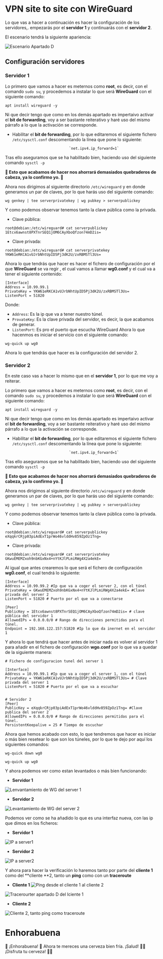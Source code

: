 # VPN site to site con WireGuard

Lo que vas a hacer a continuación es hacer la configuración de los servidores,. empezarás por el **servidor 1** y continuarás con el **servidor 2**.

El escenario tendrá la siguiente apariencia:

![Escenario Apartado D](escenario-apartado-D.png)

## Configuración servidores 

### Servidor 1

Lo primero que vamos a hacer es meternos como **root**, es decir, con el comando `sudo su`, y procedemos a instalar lo que será **WireGuard** con el siguiente comando:

`apt install wireguard -y`

Ni que decir tengo que como en los demás apartado es impertaivo activar el **bit de forwarding**, voy a ser bastante reiterativo y haré uso del mismo párrafo a lo que la activación se corresponde.

- Habilitar el **bit de forwarding**, por lo que editaremos el siguiente fichero `/etc/sysctl.conf` descomentando la línea que pone lo siguiente:

                                `net.ipv4.ip_forward=1`

Tras ello aseguramos que se ha habilitado bien, haciendo uso del siguiente comando `sysctl -p`

**🚨 Esto que acabamos de hacer nos ahorrará demasiados quebraderos de cabeza, ya lo confirmo yo. 🚨**

Ahora nos dirigimos al siguiente directorio `/etc/wireguard` y en donde generamos un par de claves, por lo que harás uso del siguiente comando:

``wg genkey | tee serverprivatekey | wg pubkey > serverpublickey``

Y como podemos observar tenemos tanto la clave pública como la privada.

- Clave pública:
```
root@debian:/etc/wireguard# cat serverpublickey 
1Etcx6awnst8PXTnrSEQ1jOM6CAyXboQfzon74mD2is=
```
- Clave privada:

```
root@debian:/etc/wireguard# cat serverprivatekey 
YKW61eRKCA1vUJrbNhtUpID5Pj3dK2U/zxRBMSTl3Us=

```

Ahora lo que tendrás que hacer es hacer el fichero de configuración por el que **WireGuard** se va regir , el cual vamos a llamar **wg0.conf** y el cual va a tener el siguiente contenido:

```
[Interface]
Address = 10.99.99.1
PrivateKey = YKW61eRKCA1vUJrbNhtUpID5Pj3dK2U/zxRBMSTl3Us=
ListenPort = 51820

```

Donde:

- `Address`: Es la ip que va a tener nuestro túnel.
- `ProvateKey`: Es la clave privada del servidor, es decir, la que acabamos de generar.
- `ListenPort`: Es pro el puerto que escucha WireGuard
Ahora lo que hacenmos es iniciar el servicio con el siguiente comando:

`wg-quick up wg0`

Ahora lo que tendrás que hacer es la configuración del servidor 2.

### Servidor 2

En este caso vas a hacer lo mismo que en el **servidor 1**, por lo que me voy a reiterar.

Lo primero que vamos a hacer es meternos como **root**, es decir, con el comando `sudo su`, y procedemos a instalar lo que será **WireGuard** con el siguiente comando:

`apt install wireguard -y`

Ni que decir tengo que como en los demás apartado es impertaivo activar el **bit de forwarding**, voy a ser bastante reiterativo y haré uso del mismo párrafo a lo que la activación se corresponde.

- Habilitar el **bit de forwarding**, por lo que editaremos el siguiente fichero `/etc/sysctl.conf` descomentando la línea que pone lo siguiente:

                                `net.ipv4.ip_forward=1`

Tras ello aseguramos que se ha habilitado bien, haciendo uso del siguiente comando `sysctl -p`

**🚨 Esto que acabamos de hacer nos ahorrará demasiados quebraderos de cabeza, ya lo confirmo yo. 🚨**

Ahora nos dirigimos al siguiente directorio `/etc/wireguard` y en donde generamos un par de claves, por lo que harás uso del siguiente comando:

``wg genkey | tee serverprivatekey | wg pubkey > serverpublickey``

Y como podemos observar tenemos tanto la clave pública como la privada.

- Clave pública:
```
root@debian:/etc/wireguard# cat serverpublickey 
eXqqkrCRjp03piAdExT1prWo46vlddHv859ZpOz1Tng=
```
- Clave privada:

```
root@debian:/etc/wireguard# cat serverprivatekey 
GKwuEMEMZxoh9nbKGxNx4+nYtKJlPLmiRWg4X2a4ekE=
```

Al igual que antes crearemos lo que será el fichero de configuración **wg0.conf**, el cual tendrá lo siguiente:

```
[Interface]
Address = 10.99.99.2 #Ip que va a coger el server 2, con el túnel
PrivateKey = GKwuEMEMZxoh9nbKGxNx4+nYtKJlPLmiRWg4X2a4ekE= #Clave privada del server 2
ListenPort = 51820 # Puerto por el que va a conectarse

[Peer]
PublicKey = 1Etcx6awnst8PXTnrSEQ1jOM6CAyXboQfzon74mD2is= # clave pública del servidor 1
AllowedIPs = 0.0.0.0/0 # Rango de direcciones permitidas para el túnel.
Endpoint = 192.168.122.157:51820 #Ip lo que da inernet en el servidor 1
```
Y ahora lo que tendrá que hacer antes de iniciar nada es volver al servidor 1 para añadir en el fichero de configuración **wgo.conf** por lo que va a quedar de la siguiente manera:

```
# Fichero de configuracion tunel del server 1

[Interface]
Address = 10.99.99.1 #Ip que va a coger el server 1, con el túnel
PrivateKey = YKW61eRKCA1vUJrbNhtUpID5Pj3dK2U/zxRBMSTl3Us= # Clave privada del server 1
ListenPort = 51820 # Puerto por el que va a escuchar


# Servidor 2
[Peer]
PublicKey = eXqqkrCRjp03piAdExT1prWo46vlddHv859ZpOz1Tng= #Clave publica del server 2
AllowedIPs = 0.0.0.0/0 # Rango de direcciones permitidas para el túnel.
PersistentKeepalive = 25 # Tiempo de escuchar

```

Ahora que hemos acabado con esto, lo que tendremos que hacer es iniciar o más bien resetear lo que son los túneles, por lo que te dejo por aquí los siguientes comandos:

```
wg-quick down wg0

wg-quick up wg0
```
Y ahora podemos ver como estan levantados o más bien funcionando:

- **Servidor 1**

![Lenvantamiento de WG del server 1](Server1-apartadoD-wg.png) 

- **Servidor 2**

![Levantamiento de WG del server 2](aparatdoD-server2-comandowg.png) 

Podemos ver como se ha añadido lo que es una interfaz nueva, con las ip que dimos en los ficheros:
- **Servidor 1**

![IP a server1](<Ip -a Server1.png>)

- **Servidor 2**

![IP a server2](IP-a-server2.png) 

Y ahora para hacer la verificación lo haremos tanto por parte del **cliente 1** como del **cliente **2, tanto un **ping** como con un **traceroute**

- **Cliente 1**
![Ping desde el cliente 1 al cliente 2](<ping-cliente1-al-2- apartadod.png>) 

![Tracerourter apartado D del lciente 1](tracerourte-apartado-d.png)

- **Cliente 2**

![Cliente 2, tanto ping como traceroute](Cliente2-aparatdod-demostracion.png) 


# Enhorabuena

🍻 ¡Enhorabuena! 🎉  Ahora te mereces una cerveza bien fría. ¡Salud! 🍺😎  
¡Disfruta tu cerveza! 🍺😄

